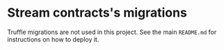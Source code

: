 # Stream contracts's migrations

Truffle migrations are not used in this project. See the main `README.md` for instructions on how to deploy it.